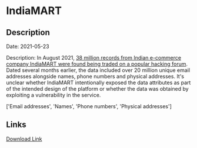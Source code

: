 # IndiaMART

## Description

Date: 2021-05-23

Description:
In August 2021, <a href="https://economictimes.indiatimes.com/industry/services/retail/data-breach-or-data-scraping-with-over-38-million-records-up-for-grabs-indiamart-has-some-answering-to-do/articleshow/85563628.cms" target="_blank" rel="noopener">38 million records from Indian e-commerce company IndiaMART were found being traded on a popular hacking forum</a>. Dated several months earlier, the data included over 20 million unique email addresses alongside names, phone numbers and physical addresses. It's unclear whether IndiaMART intentionally exposed the data attributes as part of the intended design of the platform or whether the data was obtained by exploiting a vulnerability in the service.


['Email addresses', 'Names', 'Phone numbers', 'Physical addresses']

## Links

[Download Link](https://link-to.net/1229997/456.8072375917193/dynamic/?r=aHR0cHM6Ly93d3cubWVkaWFmaXJlLmNvbS92aWV3LzFTZTF5ekNta1JXRjFESS9pbmRpYW1hcnQuY29tL2ZpbGU=)